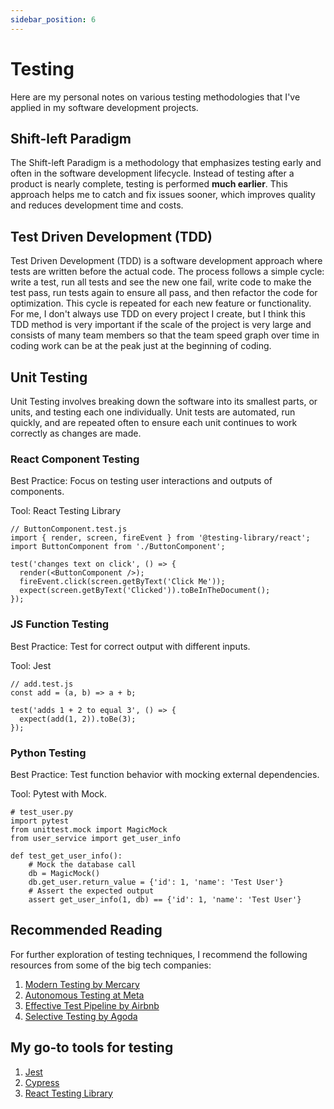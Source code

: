 ```yaml
---
sidebar_position: 6
---
```


# Testing

Here are my personal notes on various testing methodologies that I've applied in my software development projects.

## Shift-left Paradigm

The Shift-left Paradigm is a methodology that emphasizes testing early and often in the software development lifecycle. Instead of testing after a product is nearly complete, testing is performed **much earlier**. This approach helps me to catch and fix issues sooner, which improves quality and reduces development time and costs. 

## Test Driven Development (TDD)

Test Driven Development (TDD) is a software development approach where tests are written before the actual code. The process follows a simple cycle: write a test, run all tests and see the new one fail, write code to make the test pass, run tests again to ensure all pass, and then refactor the code for optimization. This cycle is repeated for each new feature or functionality. For me, I don't always use TDD on every project I create, but I think this TDD method is very important if the scale of the project is very large and consists of many team members so that the team speed graph over time in coding work can be at the peak just at the beginning of coding.

## Unit Testing

Unit Testing involves breaking down the software into its smallest parts, or units, and testing each one individually. Unit tests are automated, run quickly, and are repeated often to ensure each unit continues to work correctly as changes are made.

### React Component Testing

Best Practice: Focus on testing user interactions and outputs of components.

Tool: React Testing Library

```
// ButtonComponent.test.js
import { render, screen, fireEvent } from '@testing-library/react';
import ButtonComponent from './ButtonComponent';

test('changes text on click', () => {
  render(<ButtonComponent />);
  fireEvent.click(screen.getByText('Click Me'));
  expect(screen.getByText('Clicked')).toBeInTheDocument();
});
```

### JS Function Testing

Best Practice: Test for correct output with different inputs.

Tool: Jest

```
// add.test.js
const add = (a, b) => a + b;

test('adds 1 + 2 to equal 3', () => {
  expect(add(1, 2)).toBe(3);
});
```

### Python Testing

Best Practice: Test function behavior with mocking external dependencies.

Tool: Pytest with Mock.

```
# test_user.py
import pytest
from unittest.mock import MagicMock
from user_service import get_user_info

def test_get_user_info():
    # Mock the database call
    db = MagicMock()
    db.get_user.return_value = {'id': 1, 'name': 'Test User'}
    # Assert the expected output
    assert get_user_info(1, db) == {'id': 1, 'name': 'Test User'}
```

## Recommended Reading

For further exploration of testing techniques, I recommend the following resources from some of the big tech companies:

1. [Modern Testing by Mercary](https://engineering.mercari.com/en/blog/entry/20240425-mercaris-adoption-of-modern-testing-techniques/)
2. [Autonomous Testing at Meta](https://engineering.fb.com/2021/10/20/developer-tools/autonomous-testing/)
3. [Effective Test Pipeline by Airbnb](https://medium.com/airbnb-engineering/building-an-effective-test-pipeline-in-a-service-oriented-world-6968c513c6bd)
4. [Selective Testing by Agoda](https://medium.com/agoda-engineering/optimizing-ci-cd-processes-with-selective-testing-f537f9abc9d3)

## My go-to tools for testing

1. [Jest](https://jestjs.io/)
2. [Cypress](https://www.cypress.io/)
3. [React Testing Library](https://testing-library.com/docs/react-testing-library/intro/)